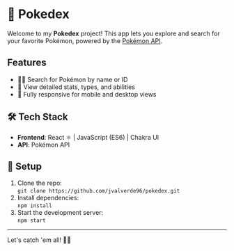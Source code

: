 # 🐾 Pokedex

Welcome to my **Pokedex** project! This app lets you explore and search for your favorite Pokémon, powered by the [Pokémon API](https://pokeapi.co/).

## Features
- 🧑‍💻 Search for Pokémon by name or ID
- 🎨 View detailed stats, types, and abilities
- 📱 Fully responsive for mobile and desktop views

## 🛠 Tech Stack
- **Frontend**: React ⚛️ | JavaScript (ES6) | Chakra UI
- **API**: Pokémon API  

## 🚀 Setup
1. Clone the repo:  
   `git clone https://github.com/jvalverde96/pokedex.git`
2. Install dependencies:  
   `npm install`
3. Start the development server:  
   `npm start`

---

Let's catch 'em all! 🐉✨
